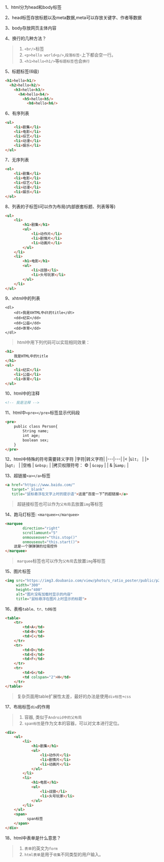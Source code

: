 1、html分为head和body标签

2、head标签存放标题以及meta数据,meta可以存放关键字、作者等数据

3、body存放网页主体内容

4、换行的几种方法？
>1. `<br/>`标签
>2. `<p>hello world<p/>`,`段落标签`-上下都会空一行。
>3. `<h1>hello<h1/>`等`标题标签`也会`换行`

5、标题标签(6级)
```html
<h1>hello<h1/>
  <h2>hello<h2/>
    <h3>hello<h3/>
      <h4>hello<h4/>
        <h5>hello<h5/>
          <h6>hello<h6/>
```

6、有序列表
```html
<ul>
    <li>剧集</li>
    <li>电影</li>
    <li>综艺</li>
    <li>动漫</li>
    <li>娱乐</li>
</ul>
```

7、无序列表
```html
<ol>
    <li>剧集</li>
    <li>电影</li>
    <li>综艺</li>
    <li>动漫</li>
    <li>娱乐</li>
</ol>
```

8、列表的子标签li可以作为布局(内部嵌套标题、列表等等)
```html
<ul>
    <li>
        <h1>剧集</h1>
        <ul>
            <li>动作片</li>
            <li>剧情片</li>
            <li>动画片</li>
        </ul>
    </li>
    <li>
        <h1>电影</h1>
        <ul>
            <li>战狼</li>
            <li>头号玩家</li>
        </ul>
    </li>
</ul>
```

9、xhtml中的列表
```xhtml
<dl>
    <dt>我是XHTML中dt的title</dt>
    <dd>纪实</dd>
    <dd>公益</dd>
    <dd>体育</dd>
</dl>
```
>html中用下列代码可以实现相同效果：
```html
<h1>
    我是HTML中的title
</h1>
<ul>
    <li>纪实</li>
    <li>公益</li>
    <li>体育</li>
</ul>
```

10、html中的注释
```html
<!-- 我是注释 -->
```

11、html中`<pre></pre>`标签显示代码段
```html
<pre>
    public class Person{
        String name;
        int age;
        boolean sex;
    }
</pre>
```

12、html中特殊的符号需要转义字符
|字符|转义字符|
|---|---|
|<   |`&lt; `  |
|>   |`&gt; `  |
|空格   | `&nbsp;`   |
|拷贝权限符号： © | `&copy`  |
| &   |`&amp;`   |

13、超链接`<a></a>`标签
```html
<a href="https://www.baidu.com/"
   target="_blank"
   title="鼠标悬浮在文字上时的提示语">这是“百度一下”的超链接</a>
```
>超链接标签也可以作为`父布局`去放置`img`等标签

14、跑马灯标签: `<marquee></marquee>`
```html
<marquee
        direction="right"
        scrollamount="5"
        onmouseover="this.stop()"
        onmouseout="this.start()">
    这是一个弹弹弹的垃圾控件
</marquee>
```
>`marquee`标签也可以作为`父布局`去放置`img`等标签

15、图片标签
```html
<img src="https://img3.doubanio.com/view/photo/s_ratio_poster/public/p2510956726.webp"
     width="300"
     height="400"
     alt="图片没有加载时显示的内容"
     title="鼠标悬浮在图片上时显示的标题">
```

16、表格`table、tr、td标签`
```html
<table>
    <tr>
        <td>A</td>
        <td>B</td>
        <td>C</td>
    </tr>
    <tr>
        <td>D</td>
        <td>E</td>
        <td>F</td>
    </tr>
    <tr>
        <td>G</td>
        <td colspan="2">H</td>
    </tr>
</table>
```
>复杂页面用table扩展性太差，最好的办法是使用`div标签+css`

17、布局标签`div`的作用
>1. 容器, 类似于`Android中的父布局`
>2. `span标签`是作为文本的容器，可以对文本进行定位。
```html
<div>
    <ul>
        <li>
            <h1>剧集</h1>
            <ul>
                <li>动作片</li>
                <li>剧情片</li>
                <li>动画片</li>
            </ul>
        </li>
        <li>
            <h1>电影</h1>
            <ul>
                <li>战狼</li>
                <li>头号玩家</li>
            </ul>
        </li>
    </ul>
    <span>
          span标签
    </span>
</div>
```

18、html中表单是什么意思？
>1. `表单`的英文为`form`
>2. `html表单`是用于`收集`不同类型的用户输入。
